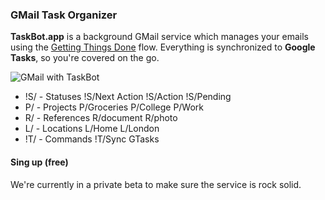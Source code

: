 ### GMail Task Organizer

**TaskBot.app** is a background GMail service which manages your emails using the [Getting Things Done](https://en.wikipedia.org/wiki/Getting_Things_Done) flow. Everything is synchronized to **Google Tasks**, so you're covered on the go.

![GMail with TaskBot](/static/images/home.png)

* <span class='label next-action'>!S/</span> - Statuses <span class='label next-action'>!S/Next Action</span> <span class='label action'>!S/Action</span> <span class='label pending'>!S/Pending</span>
* <span class='label project'>P/</span> - Projects <span class='label project'>P/Groceries</span> <span class='label project'>P/College</span> <span class='label project'>P/Work</span>
* <span class='label reference'>R/</span> - References <span class='label reference'>R/document</span> <span class='label reference'>R/photo</span>
* <span class='label location'>L/</span> - Locations <span class='label location'>L/Home</span> <span class='label location'>L/London</span>
* <span class='label command'>!T/</span> - Commands <span class='label command'>!T/Sync GTasks</span>

#### Sing up (free)

We're currently in a private beta to make sure the service is rock solid.
